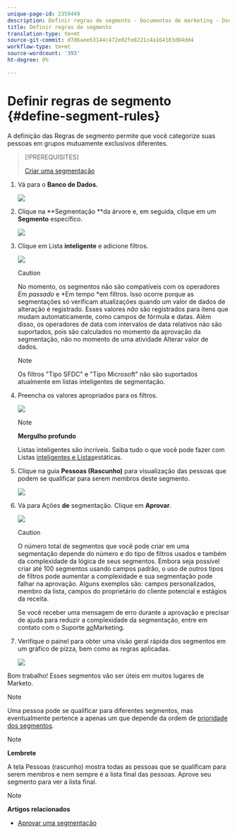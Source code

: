 ```yaml
---
unique-page-id: 2359449
description: Definir regras de segmento - Documentos de marketing - Documentação do produto
title: Definir regras de segmento
translation-type: tm+mt
source-git-commit: d7d6aee63144c472e02fe0221c4a164183d04dd4
workflow-type: tm+mt
source-wordcount: '393'
ht-degree: 0%

---
```



# Definir regras de segmento {#define-segment-rules}

A definição das Regras de segmento permite que você categorize suas pessoas em grupos mutuamente exclusivos diferentes.

>[!PREREQUISITES]
>
>[Criar uma segmentação](create-a-segmentation.md)

1. Vá para o **Banco de Dados.**

   ![](assets/image2017-3-28-14-3a7-3a42.png)

1. Clique na **Segmentação **da árvore e, em seguida, clique em um **Segmento** específico.

   ![](assets/image2017-3-28-14-3a11-3a15.png)

1. Clique em Lista **inteligente** e adicione filtros.

   ![](assets/image2017-3-28-14-3a18-3a19.png)

   >[!CAUTION]
   >
   >No momento, os segmentos não são compatíveis com os operadores *Em passado* e *Em tempo *em filtros. Isso ocorre porque as segmentações só verificam atualizações quando um valor de dados de alteração é registrado. Esses valores *não* são registrados para itens que mudam automaticamente, como campos de fórmula e datas. Além disso, os operadores de data com intervalos de data relativos não são suportados, pois são calculados no momento da aprovação da segmentação, não no momento de uma atividade Alterar valor de dados.

   >[!NOTE]
   >
   >Os filtros &quot;Tipo SFDC&quot; e &quot;Tipo Microsoft&quot; não são suportados atualmente em listas inteligentes de segmentação.

1. Preencha os valores apropriados para os filtros.

   ![](assets/image2017-3-28-14-3a18-3a33.png)

   >[!NOTE]
   >
   >**Mergulho profundo**
   >
   >
   >Listas inteligentes são incríveis. Saiba tudo o que você pode fazer com Listas [inteligentes e Listas](http://docs.marketo.com/display/docs/smart+lists+and+static+lists)estáticas.

1. Clique na guia **Pessoas (Rascunho)** para visualização das pessoas que podem se qualificar para serem membros deste segmento.

   ![](assets/image2017-3-28-14-3a20-3a15.png)

1. Vá para Ações **de** segmentação. Clique em **Aprovar**.

   ![](assets/image2014-9-15-11-3a36-3a7.png)

   >[!CAUTION]
   >
   >O número total de segmentos que você pode criar em uma segmentação depende do número e do tipo de filtros usados e também da complexidade da lógica de seus segmentos. Embora seja possível criar até 100 segmentos usando campos padrão, o uso de outros tipos de filtros pode aumentar a complexidade e sua segmentação pode falhar na aprovação. Alguns exemplos são: campos personalizados, membro da lista, campos do proprietário do cliente potencial e estágios da receita.
   >
   >
   >Se você receber uma mensagem de erro durante a aprovação e precisar de ajuda para reduzir a complexidade da segmentação, entre em contato com o Suporte [ao](http://nation.marketo.com/t5/Support/ct-p/Support)Marketing.

1. Verifique o painel para obter uma visão geral rápida dos segmentos em um gráfico de pizza, bem como as regras aplicadas.

   ![](assets/image2014-9-15-11-3a36-3a19.png)

Bom trabalho! Esses segmentos vão ser úteis em muitos lugares de Marketo.

>[!NOTE]
>
>Uma pessoa pode se qualificar para diferentes segmentos, mas eventualmente pertence a apenas um que depende da ordem de [prioridade dos segmentos](segmentation-order-priority.md).

>[!NOTE]
>
>**Lembrete**
>
>A tela Pessoas (rascunho) mostra todas as pessoas que se qualificam para serem membros e nem sempre é a lista final das pessoas. Aprove seu segmento para ver a lista final.

>[!NOTE]
>
>**Artigos relacionados**
>
>* [Aprovar uma segmentação](approve-a-segmentation.md)

>



